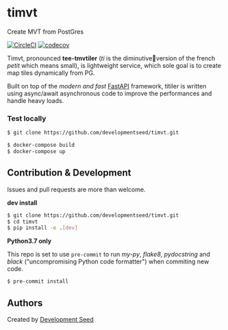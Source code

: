 # timvt

Create MVT from PostGres

[![CircleCI](https://circleci.com/gh/developmentseed/timvt.svg?style=svg)](https://circleci.com/gh/developmentseed/timvt)
[![codecov](https://codecov.io/gh/developmentseed/timvt/branch/master/graph/badge.svg)](https://codecov.io/gh/developmentseed/timvt)

Timvt, pronounced **tee-tmvtiler** (*ti* is the diminutiveversion of the french *petit* which means small), is lightweight service, which sole goal is to create map tiles dynamically from PG.

Built on top of the *modern and fast* [FastAPI](https://fastapi.tiangolo.com) framework, titiler is written using async/await asynchronous code to improve the performances and handle heavy loads.

### Test locally
```bash
$ git clone https://github.com/developmentseed/timvt.git

$ docker-compose build
$ docker-compose up 
```

## Contribution & Development

Issues and pull requests are more than welcome.

**dev install**

```bash
$ git clone https://github.com/developmentseed/timvt.git
$ cd timvt
$ pip install -e .[dev]
```

**Python3.7 only**

This repo is set to use `pre-commit` to run *my-py*, *flake8*, *pydocstring* and *black* ("uncompromising Python code formatter") when commiting new code.

```bash
$ pre-commit install
```

## Authors
Created by [Development Seed](<http://developmentseed.org>)

